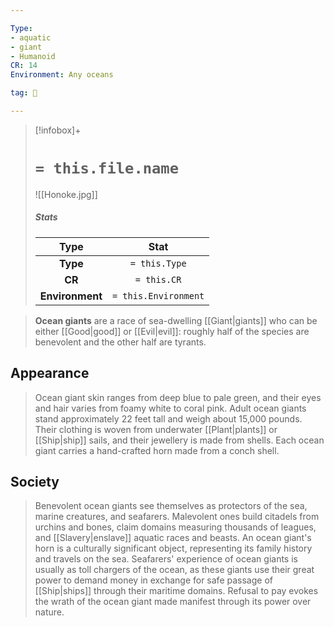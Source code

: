 ```yaml
---

Type:
- aquatic
- giant
- Humanoid
CR: 14
Environment: Any oceans

tag: 👹

---
```


> [!infobox]+
> #  `= this.file.name`
> ![[Honoke.jpg]]
> ##### Stats
> Type | Stat |
> :---:|:---:|
> **Type** | `= this.Type` |
> **CR** | `= this.CR` |
> **Environment** | `= this.Environment` |



> **Ocean giants** are a race of sea-dwelling [[Giant|giants]] who can be either [[Good|good]] or [[Evil|evil]]: roughly half of the species are benevolent and the other half are tyrants.


## Appearance

> Ocean giant skin ranges from deep blue to pale green, and their eyes and hair varies from foamy white to coral pink. Adult ocean giants stand approximately 22 feet tall and weigh about 15,000 pounds. Their clothing is woven from underwater [[Plant|plants]] or [[Ship|ship]] sails, and their jewellery is made from shells. Each ocean giant carries a hand-crafted horn made from a conch shell.


## Society

> Benevolent ocean giants see themselves as protectors of the sea, marine creatures, and seafarers. Malevolent ones build citadels from urchins and bones, claim domains measuring thousands of leagues, and [[Slavery|enslave]] aquatic races and beasts. An ocean giant's horn is a culturally significant object, representing its family history and travels on the sea.
> Seafarers' experience of ocean giants is usually as toll chargers of the ocean, as these giants use their great power to demand money in exchange for safe passage of [[Ship|ships]] through their maritime domains. Refusal to pay evokes the wrath of the ocean giant made manifest through its power over nature.








